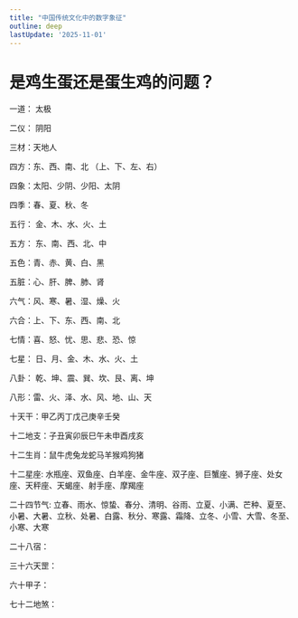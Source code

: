 ```yaml
---
title: "中国传统文化中的数字象征"
outline: deep
lastUpdate: '2025-11-01'
---
```

# 是鸡生蛋还是蛋生鸡的问题？

一道​： 太极

二​仪： 阴阳

三材：天地人

四方：东、西、南、北 （上、下、左、右）

四象：太阳、少阴、少阳、太阴

四季：春、夏、秋、冬

五行： 金、木、水、火、土

五方： 东、南、西、北、中

五色：青、赤、黄、白、黑

五脏：心、肝、脾、肺、肾

六气：风、寒、暑、湿、燥、火

六合：上、下、东、西、南、北

七情：喜、怒、忧、思、悲、恐、惊

七星： 日、月、金、木、水、火、土

八卦： 乾、坤、震、巽、坎、艮、离、坤

八形：雷、火、泽、水、风、地、山、天

​​十天干：甲乙丙丁戊己庚辛壬癸

十二地支：子丑寅卯辰巳午未申酉戌亥

十二生肖：鼠牛虎兔龙蛇马羊猴鸡狗猪

十二星座: 水瓶座、双鱼座、白羊座、金牛座、双子座、巨蟹座、狮子座、处女座、天秤座、天蝎座、射手座、摩羯座

二十四节气: 立春、雨水、惊蛰、春分、清明、谷雨、立夏、小满、芒种、夏至、小暑、大暑、立秋、处暑、白露、秋分、寒露、霜降、立冬、小雪、大雪、冬至、小寒、大寒

二十八宿：

三十六天罡：

六十甲子：

七十二地煞：